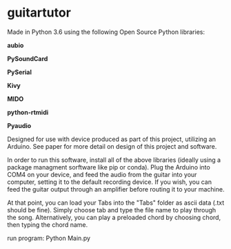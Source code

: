 # guitartutor
Made in Python 3.6 using the following Open Source Python libraries:

**aubio**

**PySoundCard**

**PySerial**

**Kivy**

**MIDO**

**python-rtmidi**

**Pyaudio**

Designed for use with device produced as part of this project, utilizing an Arduino. See paper for more detail on design of this project and software.

In order to run this software, install all of the above libraries (ideally using a package managment sorftware like pip or conda). Plug the Arduino into COM4 on your device, and feed the audio from the guitar into your computer, setting it to the default recording device. If you wish, you can feed the guitar output through an amplifier before routing it to your machine.

At that point, you can load your Tabs into the "Tabs" folder as ascii data (.txt should be fine). Simply choose tab and type the file name to play through the song. Alternatively, you can play a preloaded chord by choosing chord, then typing the chord name.

run program: Python Main.py
